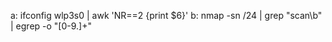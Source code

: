 a:
	ifconfig wlp3s0 | awk 'NR==2 {print $6}'
b:
	nmap -sn <ipaddress>/24 | grep "scan\b" | egrep -o "[0-9.]+"
